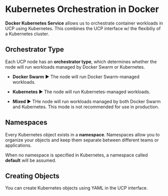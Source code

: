 # Kubernetes Orchestration in Docker

**Docker Kubernetes Service** allows us to orchestrate container workloads in UCP using Kubernetes. This combines the UCP interface w/ the flexibiliy of a Kubernetes cluster.

## Orchestrator Type

Each UCP node has an **orchestrator type**, which determines whether the node will run workloads managed by Docker Swarm or Kubernetes.

* **Docker Swarm** ▶︎ The node will run Docker Swarm-managed workloads.

* **Kubernetes** ▶︎ The node will run Kubernetes-managed workloads.

* **Mixed** ▶︎ THe node will run workloads managed by both Docker Swarm and Kubernetes. This mode is not recommended for use in production.

## Namespaces

Every Kubernetes object exists in a **namespace**. Namespaces allow you to organize your objects and keep them separate between different teams or applications.

When no namespace is specified in Kubernetes, a namespace called **default** will be assumed.

## Creating Objects

You can create Kubernetes objects using YAML in the UCP interface.
